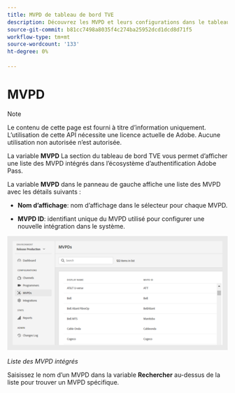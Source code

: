 ```yaml
---
title: MVPD de tableau de bord TVE
description: Découvrez les MVPD et leurs configurations dans le tableau de bord TVE.
source-git-commit: b81cc7498a8035f4c274ba25952dcd1dcd8d71f5
workflow-type: tm+mt
source-wordcount: '133'
ht-degree: 0%

---
```



# MVPD

>[!NOTE]
>
>Le contenu de cette page est fourni à titre d’information uniquement. L’utilisation de cette API nécessite une licence actuelle de Adobe. Aucune utilisation non autorisée n’est autorisée.

La variable **MVPD** La section du tableau de bord TVE vous permet d’afficher une liste des MVPD intégrés dans l’écosystème d’authentification Adobe Pass.

La variable **MVPD** dans le panneau de gauche affiche une liste des MVPD avec les détails suivants :

* **Nom d’affichage**: nom d’affichage dans le sélecteur pour chaque MVPD.

* **MVPD ID**: identifiant unique du MVPD utilisé pour configurer une nouvelle intégration dans le système.

![Liste des MVPD intégrés](assets/mvpds-list.png)

*Liste des MVPD intégrés*

Saisissez le nom d’un MVPD dans la variable **Rechercher** au-dessus de la liste pour trouver un MVPD spécifique.

